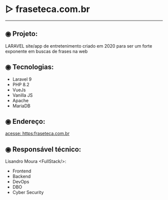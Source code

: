 # ▷ fraseteca.com.br
---

## ◉ Projeto:
LARAVEL site/app de entretenimento criado em 2020 para ser um forte exponente em buscas de frases na web

## ◉ Tecnologias:
- Laravel 9
- PHP 8.2
- VueJs
- Vanilla JS
- Apache
- MariaDB

## ◉ Endereço:
[acesse: https:fraseteca.com.br](https://fraseteca.com.br)


## ◉ Responsável técnico:
Lisandro Moura \<FullStack\/>:
- Frontend
- Backend
- DevOps
- DBO
- Cyber Security



